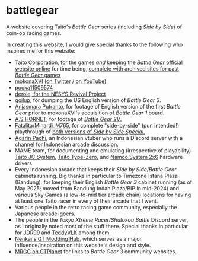 # battlegear

A website covering Taito's *Battle Gear* series (including *Side by Side*) of coin-op racing games.

In creating this website, I would give special thanks to the following who inspired me for this website:
- Taito Corporation, for the games *and* keeping the [*Battle Gear* official website online](https://battlegear.net/news/index.html) for time being, [complete with archived sites for past *Battle Gear* games](https://battlegear.net/archives/index.html)
- [mokonaXVI](https://mokonaxvi.sakura.ne.jp/) ([on Twitter](https://twitter.com/mokonaXVI) / [on YouTube](https://www.youtube.com/@mokonaXVI))
- [pooka11509574](https://twitter.com/pooka11509574)
- [derole, for the NESYS Revival Project](https://nrproject.derole.co.uk/)
- [goilup](https://goilup.blogspot.com/2024/06/battle-gear-3-north-america.html), for dumping the US English version of *Battle Gear 3*.
- [Anjasmara Putranto](https://www.youtube.com/@anjasmaraputranto7818), for footage of English version of the first *Battle Gear* prior to mokonaXVI's acquisition of *Battle Gear 1* board.
- [A.S HORNET](https://www.youtube.com/@a.shornet0808), for footage of [*Battle Gear 2V*.](https://www.youtube.com/playlist?list=PLr6Fl5fIdj0mq1Y64bzBlO2x5Tg-zKsQj)
- [Fatalita/Minardi_M765,](https://www.youtube.com/@Fatalita765Assoluto) for complete "side-by-side" (pun intended!) playthrough of [both versions of *Side by Side Special.*](https://www.youtube.com/playlist?list=PLVgzIufESq6S0ytaDzrzhwwrsxVGyWxVp)
- [Agarin Pachi](https://www.youtube.com/@agarpac), an Indonesian vtuber who runs a Discord server with a channel for Indonesian arcade discussion.
- MAME team, for documenting and emulating (irrespective of playability) [Taito JC System,](https://github.com/mamedev/mame/blob/master/src/mame/taito/taitojc.cpp) [Taito Type-Zero,](https://github.com/mamedev/mame/blob/master/src/mame/taito/taitotz.cpp) and [Namco System 2x6](https://github.com/mamedev/mame/blob/master/src/mame/namco/namcops2.cpp) hardware drivers
- Every Indonesian arcade that keeps their *Side by Side*/*Battle Gear* cabinets running. Big thanks in particular to Timezone Istana Plaza (Bandung), for keeping their English *Battle Gear 3* cabinet running (as of May 2025; moved from Bandung Indah Plaza/BIP in mid-2024) and various Sky Games (a low-to-mid tier arcade chain) locations for having at least one Taito racer in every of their arcade that I went.
- Various people in the retro racing game community, especially the Japanese arcade-goers.
- The people in the *Tokyo Xtreme Racer*/*Shutokou Battle* Discord server, as I originally noted most of the stuff there. Special thanks in particular for [JDR99](https://www.youtube.com/@JDR99) and [TeddyVLK](https://www.youtube.com/@TEddyVLK) among them.
- [Nenkai's GT Modding Hub,](http://nenkai.github.io/gt-modding-hub/) which serves as a major influence/inspiration on this website's design and style.
- [MRGC on GTPlanet](https://www.gtplanet.net/forum/threads/battle-gear-3.35752/#post-871872) for links to *Battle Gear 3* community websites.
